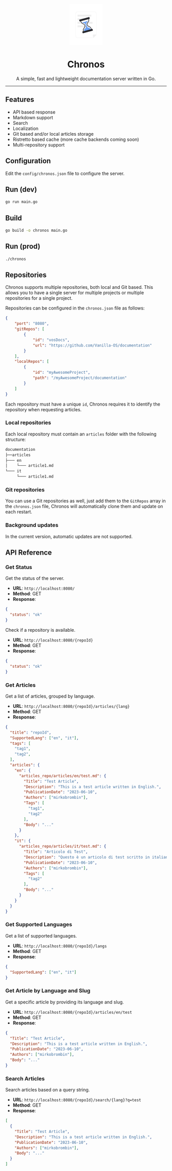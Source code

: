 <div align="center">
    <img src="chronos.svg" height="128">
    <h1>Chronos</h1>
    <p>A simple, fast and lightweight documentation server written in Go.</p>
    <hr />
</div>

## Features

- API based response
- Markdown support
- Search
- Localization
- Git based and/or local articles storage
- Ristretto based cache (more cache backends coming soon)
- Multi-repository support

## Configuration

Edit the `config/chronos.json` file to configure the server.

## Run (dev)

```bash
go run main.go
```

## Build

```bash
go build -o chronos main.go
```

## Run (prod)

```bash
./chronos
```

## Repositories

Chronos supports multiple repositories, both local and Git based. This allows you
to have a single server for multiple projects or multiple repositories for a single project.

Repositories can be configured in the `chronos.json` file as follows:

```json
{
    "port": "8080",
    "gitRepos": [
        {
            "id": "vosDocs",
            "url": "https://github.com/Vanilla-OS/documentation"
        }
    ],
    "localRepos": [
        {
            "id": "myAwesomeProject",
            "path": "/myAwesomeProject/documentation"
        }
    ]
}
```

Each repository must have a unique `id`, Chronos requires it to identify the repository
when requesting articles.

### Local repositories

Each local repository must contain an `articles` folder with the following structure:

```txt
documentation
├──articles
├─── en
│    └─── article1.md
└─── it
     └─── article1.md
```

### Git repositories

You can use a Git repositories as well, just add them to the `GitRepos` array in the `chronos.json` file,
Chronos will automatically clone them and update on each restart.

### Background updates

In the current version, automatic updates are not supported.

## API Reference

### Get Status

Get the status of the server.

- **URL**: `http://localhost:8080/`
- **Method**: GET
- **Response**:

```json
{
  "status": "ok"
}
```

Check if a repository is available.

- **URL**: `http://localhost:8080/{repoId}`
- **Method**: GET
- **Response**:

```json
{
  "status": "ok"
}
```

### Get Articles

Get a list of articles, grouped by language.

- **URL**: `http://localhost:8080/{repoId}/articles/{lang}`
- **Method**: GET
- **Response**:

```json
{
  "title": "repoId",
  "SupportedLang": ["en", "it"],
  "tags": [
    "tag1",
    "tag2",
  ],
  "articles": {
    "en": {
      "articles_repo/articles/en/test.md": {
        "Title": "Test Article",
        "Description": "This is a test article written in English.",
        "PublicationDate": "2023-06-10",
        "Authors": ["mirkobrombin"],
        "Tags": [
          "tag1",
          "tag2"
        ],
        "Body": "..."
      }
    },
    "it": {
      "articles_repo/articles/it/test.md": {
        "Title": "Articolo di Test",
        "Description": "Questo è un articolo di test scritto in italiano.",
        "PublicationDate": "2023-06-10",
        "Authors": ["mirkobrombin"],
        "Tags": [
          "tag2"
        ],
        "Body": "..."
      }
    }
  }
}
```

### Get Supported Languages

Get a list of supported languages.

- **URL**: `http://localhost:8080/{repoId}/langs`
- **Method**: GET
- **Response**:

```json
{
  "SupportedLang": ["en", "it"]
}
```

### Get Article by Language and Slug

Get a specific article by providing its language and slug.

- **URL**: `http://localhost:8080/{repoId}/articles/en/test`
- **Method**: GET
- **Response**:

```json
{
  "Title": "Test Article",
  "Description": "This is a test article written in English.",
  "PublicationDate": "2023-06-10",
  "Authors": ["mirkobrombin"],
  "Body": "..."
}
```

### Search Articles

Search articles based on a query string.

- **URL**: `http://localhost:8080/{repoId}/search/{lang}?q=test`
- **Method**: GET
- **Response**:

```json
[
  {
    "Title": "Test Article",
    "Description": "This is a test article written in English.",
    "PublicationDate": "2023-06-10",
    "Authors": ["mirkobrombin"],
    "Body": "..."
  }
]
```

